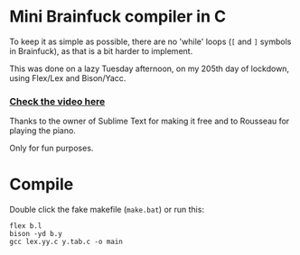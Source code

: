 # Mini Brainfuck compiler in C
To keep it as simple as possible, there are no 'while' loops (`[` and `]` symbols in Brainfuck), as that is a bit harder to implement.

This was done on a lazy Tuesday afternoon, on my 205th day of lockdown, using Flex/Lex and Bison/Yacc.

### [Check the video here](https://youtu.be/XV17vKHVIu8)

Thanks to the owner of Sublime Text for making it free and to Rousseau for playing the piano.

Only for fun purposes.

# Compile
Double click the fake makefile (`make.bat`) or run this:

```
flex b.l
bison -yd b.y
gcc lex.yy.c y.tab.c -o main
```
